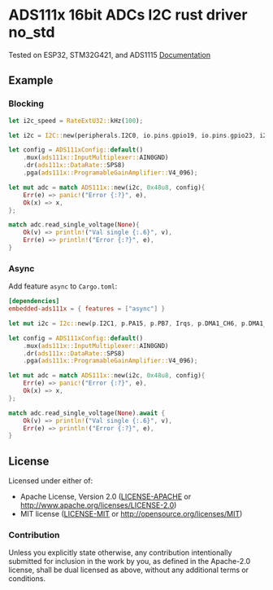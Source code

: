 # ADS111x 16bit ADCs I2C rust driver no_std
Tested on ESP32, STM32G421, and ADS1115
[Documentation](https://www.ti.com/product/ADS1115)

## Example

### Blocking
```rust
let i2c_speed = RateExtU32::kHz(100);

let i2c = I2C::new(peripherals.I2C0, io.pins.gpio19, io.pins.gpio23, i2c_speed, &mut system.peripheral_clock_control, &clocks);

let config = ADS111xConfig::default()
    .mux(ads111x::InputMultiplexer::AIN0GND)
    .dr(ads111x::DataRate::SPS8)
    .pga(ads111x::ProgramableGainAmplifier::V4_096);

let mut adc = match ADS111x::new(i2c, 0x48u8, config){
    Err(e) => panic!("Error {:?}", e),
    Ok(x) => x,
};

match adc.read_single_voltage(None){
    Ok(v) => println!("Val single {:.6}", v),
    Err(e) => println!("Error {:?}", e),
}
```

### Async

Add feature `async` to `Cargo.toml`:

```toml
[dependencies]
embedded-ads111x = { features = ["async"] }
```

```rust
let mut i2c = I2c::new(p.I2C1, p.PA15, p.PB7, Irqs, p.DMA1_CH6, p.DMA1_CH5, hz(100_000), Default::default());

let config = ADS111xConfig::default()
    .mux(ads111x::InputMultiplexer::AIN0GND)
    .dr(ads111x::DataRate::SPS8)
    .pga(ads111x::ProgramableGainAmplifier::V4_096);

let mut adc = match ADS111x::new(i2c, 0x48u8, config){
    Err(e) => panic!("Error {:?}", e),
    Ok(x) => x,
};

match adc.read_single_voltage(None).await {
    Ok(v) => println!("Val single {:.6}", v),
    Err(e) => println!("Error {:?}", e),
}
```
## License

Licensed under either of:

- Apache License, Version 2.0 ([LICENSE-APACHE](LICENSE-APACHE) or http://www.apache.org/licenses/LICENSE-2.0)
- MIT license ([LICENSE-MIT](LICENSE-MIT) or http://opensource.org/licenses/MIT)

### Contribution

Unless you explicitly state otherwise, any contribution intentionally submitted for inclusion in
the work by you, as defined in the Apache-2.0 license, shall be dual licensed as above, without
any additional terms or conditions.
